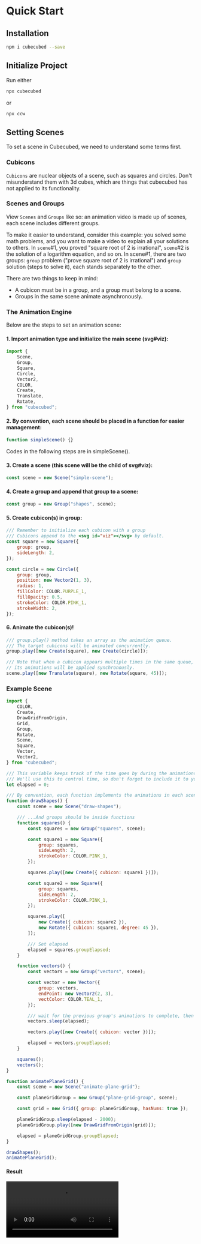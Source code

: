 <!-- # Cubecubed - A Math Visualization Engine -->

# Quick Start

## Installation

```sh
npm i cubecubed --save
```
## Initialize Project

Run either

```sh
npx cubecubed
```

or

```sh
npx ccw
```

## Setting Scenes

To set a scene in Cubecubed, we need to understand some terms first.

### Cubicons

`Cubicons` are nuclear objects of a scene, such as squares and circles. Don't misunderstand them with 3d cubes, which are things that cubecubed has not applied to its functionality.

### Scenes and Groups

View `Scenes` and `Groups` like so: an animation video is made up of scenes, each scene includes different groups.

To make it easier to understand, consider this example: you solved some math problems, and you want to make a video to explain all your solutions to others. In `scene`#1, you proved "square root of 2 is irrational", `scene`#2 is the solution of a logarithm equation, and so on. In scene#1, there are two groups: `group` problem ("prove square root of 2 is irrational") and `group` solution (steps to solve it), each stands separately to the other.

There are two things to keep in mind:

-   A cubicon must be in a group, and a group must belong to a scene.
-   Groups in the same scene animate asynchronously.

### The Animation Engine

Below are the steps to set an animation scene:

#### 1. Import animation type and initialize the main scene (svg#viz):

```js
import {
    Scene,
    Group,
    Square,
    Circle,
    Vector2,
    COLOR,
    Create,
    Translate,
    Rotate,
} from "cubecubed";
```

#### 2. By convention, each scene should be placed in a function for easier management:

```js
function simpleScene() {}
```

Codes in the following steps are in simpleScene().

#### 3. Create a scene (this scene will be the child of svg#viz):

```js
const scene = new Scene("simple-scene");
```

#### 4. Create a group and append that group to a scene:

```js
const group = new Group("shapes", scene);
```

#### 5. Create cubicon(s) in group:

```js
/// Remember to initialize each cubicon with a group
/// Cubicons append to the <svg id="viz"></svg> by default.
const square = new Square({
    group: group,
    sideLength: 2,
});

const circle = new Circle({
    group: group,
    position: new Vector2(1, 3),
    radius: 1,
    fillColor: COLOR.PURPLE_1,
    fillOpacity: 0.5,
    strokeColor: COLOR.PINK_1,
    strokeWidth: 2,
});
```

#### 6. Animate the cubicon(s)!

```js
/// group.play() method takes an array as the animation queue.
/// The target cubicons will be animated concurrently.
group.play([new Create(square), new Create(circle)]);

/// Note that when a cubicon appears multiple times in the same queue,
// its animations will be applied synchronously.
scene.play([new Translate(square), new Rotate(square, 45)]);
```

### Example Scene

```js
import {
    COLOR,
    Create,
    DrawGridFromOrigin,
    Grid,
    Group,
    Rotate,
    Scene,
    Square,
    Vector,
    Vector2,
} from "cubecubed";

/// This variable keeps track of the time goes by during the animations
/// We'll use this to control time, so don't forget to include it to your code
let elapsed = 0;

/// By convention, each function implements the animations in each scene...
function drawShapes() {
    const scene = new Scene("draw-shapes");

    /// ...And groups should be inside functions
    function squares() {
        const squares = new Group("squares", scene);

        const square1 = new Square({
            group: squares,
            sideLength: 2,
            strokeColor: COLOR.PINK_1,
        });

        squares.play([new Create({ cubicon: square1 })]);

        const square2 = new Square({
            group: squares,
            sideLength: 2,
            strokeColor: COLOR.PINK_1,
        });

        squares.play([
            new Create({ cubicon: square2 }),
            new Rotate({ cubicon: square1, degree: 45 }),
        ]);

        /// Set elapsed
        elapsed = squares.groupElapsed;
    }

    function vectors() {
        const vectors = new Group("vectors", scene);

        const vector = new Vector({
            group: vectors,
            endPoint: new Vector2(2, 3),
            vectColor: COLOR.TEAL_1,
        });

        /// wait for the previous group's animations to complete, then start this group's ones
        vectors.sleep(elapsed);

        vectors.play([new Create({ cubicon: vector })]);

        elapsed = vectors.groupElapsed;
    }

    squares();
    vectors();
}

function animatePlaneGrid() {
    const scene = new Scene("animate-plane-grid");

    const planeGridGroup = new Group("plane-grid-group", scene);

    const grid = new Grid({ group: planeGridGroup, hasNums: true });

    planeGridGroup.sleep(elapsed - 2000);
    planeGridGroup.play([new DrawGridFromOrigin(grid)]);

    elapsed = planeGridGroup.groupElapsed;
}

drawShapes();
animatePlaneGrid();
```

#### Result

![](./_media/videos/output.mp4 ':include :type=video controls width=100% autoplay loop')

